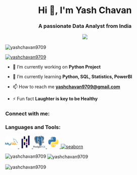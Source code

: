 <h1 align="center">Hi 👋, I'm Yash Chavan</h1>
<h3 align="center">A passionate Data Analyst from India</h3>

<p align="center"> <img src="https://cdn.prod.website-files.com/6672f2c52186ba163a2a83d7/669e8977c037117c368e6cfc_Analytics.gif"/> </p>

<p align="left"> <img src="https://komarev.com/ghpvc/?username=yashchavan9709&label=Profile%20views&color=0e75b6&style=flat" alt="yashchavan9709" /> </p>

<p align="left"> <a href="https://github.com/ryo-ma/github-profile-trophy"><img src="https://github-profile-trophy.vercel.app/?username=yashchavan9709" alt="yashchavan9709" /></a> </p>

- 🔭 I’m currently working on **Python Project**

- 🌱 I’m currently learning **Python, SQL, Statistics, PowerBI**

- 📫 How to reach me **yashchavan9709@gmail.com**

- ⚡ Fun fact **Laughter is key to be Healthy**

<h3 align="left">Connect with me:</h3>
<p align="left">
</p>

<h3 align="left">Languages and Tools:</h3>
<p align="left"> <a href="https://www.mysql.com/" target="_blank" rel="noreferrer"> <img src="https://raw.githubusercontent.com/devicons/devicon/master/icons/mysql/mysql-original-wordmark.svg" alt="mysql" width="40" height="40"/> </a> <a href="https://pandas.pydata.org/" target="_blank" rel="noreferrer"> <img src="https://raw.githubusercontent.com/devicons/devicon/2ae2a900d2f041da66e950e4d48052658d850630/icons/pandas/pandas-original.svg" alt="pandas" width="40" height="40"/> </a> <a href="https://www.postgresql.org" target="_blank" rel="noreferrer"> <img src="https://raw.githubusercontent.com/devicons/devicon/master/icons/postgresql/postgresql-original-wordmark.svg" alt="postgresql" width="40" height="40"/> </a> <a href="https://www.python.org" target="_blank" rel="noreferrer"> <img src="https://raw.githubusercontent.com/devicons/devicon/master/icons/python/python-original.svg" alt="python" width="40" height="40"/> </a> <a href="https://seaborn.pydata.org/" target="_blank" rel="noreferrer"> <img src="https://seaborn.pydata.org/_images/logo-mark-lightbg.svg" alt="seaborn" width="40" height="40"/> </a> </p>

<p><img align="left" src="https://github-readme-stats.vercel.app/api/top-langs?username=yashchavan9709&show_icons=true&locale=en&layout=compact" alt="yashchavan9709" /></p>

<p>&nbsp;<img align="center" src="https://github-readme-stats.vercel.app/api?username=yashchavan9709&show_icons=true&locale=en" alt="yashchavan9709" /></p>

<p><img align="center" src="https://github-readme-streak-stats.herokuapp.com/?user=yashchavan9709&" alt="yashchavan9709" /></p>
